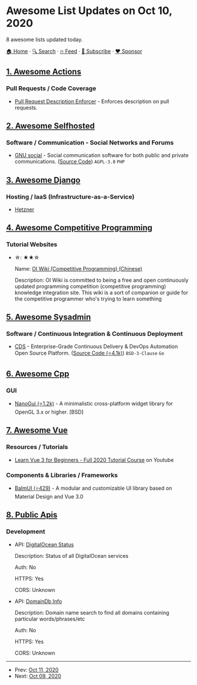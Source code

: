 # Awesome List Updates on Oct 10, 2020

8 awesome lists updated today.

[🏠 Home](/README.md) · [🔍 Search](https://www.trackawesomelist.com/search/) · [🔥 Feed](https://www.trackawesomelist.com/rss.xml) · [📮 Subscribe](https://trackawesomelist.us17.list-manage.com/subscribe?u=d2f0117aa829c83a63ec63c2f&id=36a103854c) · [❤️  Sponsor](https://github.com/sponsors/theowenyoung)



## [1. Awesome Actions](/content/sdras/awesome-actions/README.md)

### Pull Requests / Code Coverage

*   [Pull Request Description Enforcer](https://github.com/derkinderfietsen/pr-description-enforcer) - Enforces description on pull requests.

## [2. Awesome Selfhosted](/content/awesome-selfhosted/awesome-selfhosted/README.md)

### Software / Communication - Social Networks and Forums

*   [GNU social](https://gnu.io/social/) - Social communication software for both public and private communications. ([Source Code](https://notabug.org/diogo/gnu-social)) `AGPL-3.0` `PHP`

## [3. Awesome Django](/content/wsvincent/awesome-django/README.md)

### Hosting / IaaS (Infrastructure-as-a-Service)

*   [Hetzner](https://www.hetzner.com/)

## [4. Awesome Competitive Programming](/content/lnishan/awesome-competitive-programming/README.md)

### Tutorial Websites

- ☆: ★★☆

  Name: [OI Wiki (Competitive Programming) (Chinese)](https://oi-wiki.org/)

  Description: OI Wiki is committed to being a free and open continuously updated programming competition (competitive programming) knowledge integration site. This wiki is a sort of companion or guide for the competitive programmer who's trying to learn something



## [5. Awesome Sysadmin](/content/awesome-foss/awesome-sysadmin/README.md)

### Software / Continuous Integration & Continuous Deployment

*   [CDS](https://ovh.github.io/cds/) - Enterprise-Grade Continuous Delivery & DevOps Automation Open Source Platform. ([Source Code (⭐4.1k)](https://github.com/ovh/cds)) `BSD-3-Clause` `Go`

## [6. Awesome Cpp](/content/fffaraz/awesome-cpp/README.md)

### GUI

*   [NanoGui (⭐1.2k)](https://github.com/mitsuba-renderer/nanogui) - A minimalistic cross-platform widget library for OpenGL 3.x or higher. \[BSD]

## [7. Awesome Vue](/content/vuejs/awesome-vue/README.md)

### Resources / Tutorials

*   [Learn Vue 3 for Beginners - Full 2020 Tutorial Course](https://www.youtube.com/watch?v=ZqgiuPt5QZo\&ab_channel=TheEarthisSquare) on Youtube

### Components & Libraries / Frameworks

*   [BalmUI (⭐429)](https://github.com/balmjs/balm-ui) - A modular and customizable UI library based on Material Design and Vue 3.0

## [8. Public Apis](/content/public-apis/public-apis/README.md)

### Development

- API: [DigitalOcean Status](https://status.digitalocean.com/api)

  Description: Status of all DigitalOcean services

  Auth: No

  HTTPS: Yes

  CORS: Unknown


- API: [DomainDb Info](https://api.domainsdb.info/)

  Description: Domain name search to find all domains containing particular words/phrases/etc

  Auth: No

  HTTPS: Yes

  CORS: Unknown



---

- Prev: [Oct 11, 2020](/content/2020/10/11/README.md)
- Next: [Oct 09, 2020](/content/2020/10/09/README.md)